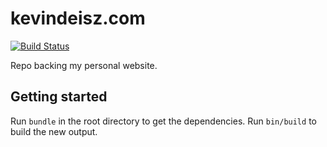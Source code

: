 # kevindeisz.com

[![Build Status](https://travis-ci.com/kddeisz/kevindeisz.com.svg?branch=master)](https://travis-ci.com/kddeisz/kevindeisz.com)

Repo backing my personal website.

## Getting started

Run `bundle` in the root directory to get the dependencies. Run `bin/build` to build the new output.
